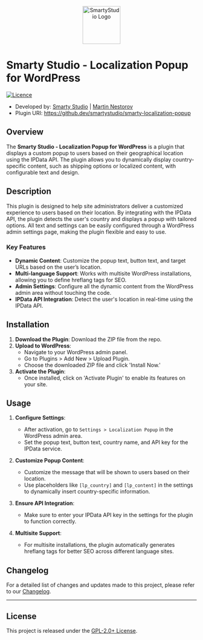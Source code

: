 <p align="center"><a href="https://smartystudio.net" target="_blank"><img src="https://camo.githubusercontent.com/c7a9296a3963705785bad1eab3108a82e6e9a7e50f6994d4c4bc03db7ee5e97e/68747470733a2f2f736d6172747973747564696f2e6e65742f77702d636f6e74656e742f75706c6f6164732f323032332f30362f736d617274792d677265656e2d6c6f676f2d736d616c6c2e706e67" width="100" alt="SmartyStudio Logo"></a></p>

# Smarty Studio - Localization Popup for WordPress

[![Licence](https://img.shields.io/badge/LICENSE-GPL2.0+-blue)](./LICENSE)

- Developed by: [Smarty Studio](https://smartystudio.net) | [Martin Nestorov](https://github.com/mnestorov)
- Plugin URI: https://github.dev/smartystudio/smarty-localization-popup

## Overview

The **Smarty Studio - Localization Popup for WordPress** is a plugin that displays a custom popup to users based on their geographical location using the IPData API. The plugin allows you to dynamically display country-specific content, such as shipping options or localized content, with configurable text and design.

## Description

This plugin is designed to help site administrators deliver a customized experience to users based on their location. By integrating with the IPData API, the plugin detects the user's country and displays a popup with tailored options. All text and settings can be easily configured through a WordPress admin settings page, making the plugin flexible and easy to use.

### Key Features

- **Dynamic Content**: Customize the popup text, button text, and target URLs based on the user’s location.
- **Multi-language Support**: Works with multisite WordPress installations, allowing you to define hreflang tags for SEO.
- **Admin Settings**: Configure all the dynamic content from the WordPress admin area without touching the code.
- **IPData API Integration**: Detect the user's location in real-time using the IPData API.

## Installation

1. **Download the Plugin**: Download the ZIP file from the repo.
2. **Upload to WordPress**:
   - Navigate to your WordPress admin panel.
   - Go to Plugins > Add New > Upload Plugin.
   - Choose the downloaded ZIP file and click 'Install Now.'
3. **Activate the Plugin**:
   - Once installed, click on 'Activate Plugin' to enable its features on your site.

## Usage

1. **Configure Settings**:
   - After activation, go to `Settings > Localization Popup` in the WordPress admin area.
   - Set the popup text, button text, country name, and API key for the IPData service.
   
2. **Customize Popup Content**:
   - Customize the message that will be shown to users based on their location.
   - Use placeholders like `[lp_country]` and `[lp_content]` in the settings to dynamically insert country-specific information.
   
3. **Ensure API Integration**:
   - Make sure to enter your IPData API key in the settings for the plugin to function correctly.

4. **Multisite Support**:
   - For multisite installations, the plugin automatically generates hreflang tags for better SEO across different language sites.

## Changelog

For a detailed list of changes and updates made to this project, please refer to our [Changelog](./CHANGELOG.md).

---

## License

This project is released under the [GPL-2.0+ License](http://www.gnu.org/licenses/gpl-2.0.txt).
